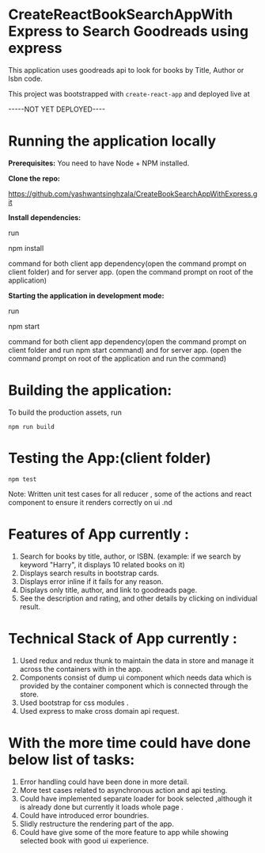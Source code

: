 # **CreateReactBookSearchAppWith Express to Search Goodreads using express**

This application uses goodreads api to look for books by Title, Author or Isbn code.

This project was bootstrapped with `create-react-app` and deployed live at

-----NOT YET DEPLOYED----

# Running the application locally

**Prerequisites:** You need to have Node + NPM installed.

**Clone the repo:**

https://github.com/yashwantsinghzala/CreateBookSearchAppWithExpress.git


**Install dependencies:**

run 

npm install

 command for both client app dependency(open the command prompt on client folder) and  for server app. (open the command prompt on root of the application)
   

    

**Starting the application in development mode:**

run 

npm start

 command for both client app dependency(open the command prompt on client folder and run npm start command) and for server app. (open the command prompt on root of the application and run the command)


# Building the application:

To build the production assets, run

    npm run build

# Testing the App:(client folder)

    npm test
    
   Note: Written unit test cases for all reducer , some of the actions and react component to ensure it renders correctly on ui .nd 

# Features of App currently :

1. Search for books by title, author, or ISBN. (example: if we search by keyword "Harry", it displays 10 related books on it)
2. Displays search results in bootstrap cards.
3. Displays error inline if it fails for any reason.
4. Displays only title, author, and link to goodreads page.
5. See the description and rating, and other details by clicking on individual result.

# Technical Stack of App currently :
 1. Used redux and redux thunk to maintain the data in store and manage it across the containers with in the app.
 2. Components consist of dump ui component  which needs data which is provided by the container component 
    which is connected through the store.
 3. Used bootstrap for css modules .
 4. Used express to make cross domain api request.
 
# With the more time could have done below list of tasks:

1. Error handling could have been done in more detail.
2. More test cases related to asynchronous action and api testing.
3. Could have implemented separate loader for book selected ,although it is already done but currently it loads whole page .
4. Could have introduced error boundries.
5. Slidly restructure the rendering part of the app.
6. Could have give some of the more feature to app while showing selected book with good ui experience.

